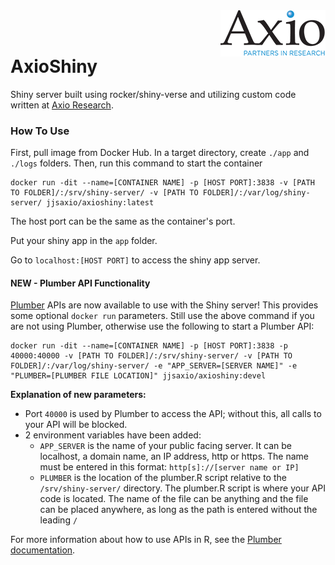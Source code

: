 <img align="right" src="https://raw.githubusercontent.com/jjsayleraxio/AxioShiny/master/images/axio-logo.png">
<br><br>

# AxioShiny 

Shiny server built using rocker/shiny-verse and utilizing custom code written at [Axio Research](https://www.axioresearch.com/our-services/3-statistical-genetics-services/).

### How To Use

First, pull image from Docker Hub. In a target directory, create ```./app``` and ```./logs``` folders. Then, run this command to start the container

```
docker run -dit --name=[CONTAINER NAME] -p [HOST PORT]:3838 -v [PATH TO FOLDER]/:/srv/shiny-server/ -v [PATH TO FOLDER]/:/var/log/shiny-server/ jjsaxio/axioshiny:latest
```

The host port can be the same as the container's port.

Put your shiny app in the ```app``` folder.

Go to ```localhost:[HOST PORT]``` to access the shiny app server.

#### NEW - Plumber API Functionality

[Plumber](https://www.rplumber.io/) APIs are now available to use with the Shiny server! This provides some optional ```docker run``` parameters. Still use the above command if you are not using Plumber, otherwise use the following to start a Plumber API:

```
docker run -dit --name=[CONTAINER NAME] -p [HOST PORT]:3838 -p 40000:40000 -v [PATH TO FOLDER]/:/srv/shiny-server/ -v [PATH TO FOLDER]/:/var/log/shiny-server/ -e "APP_SERVER=[SERVER NAME]" -e "PLUMBER=[PLUMBER FILE LOCATION]" jjsaxio/axioshiny:devel
```

__Explanation of new parameters:__

* Port ```40000``` is used by Plumber to access the API; without this, all calls to your API will be blocked.
* 2 environment variables have been added:
  * ```APP_SERVER``` is the name of your public facing server. It can be localhost, a domain name, an IP address, http or https. The name must be entered in this format: ```http[s]://[server name or IP]```
  * ```PLUMBER``` is the location of the plumber.R script relative to the ```/srv/shiny-server/``` directory. The plumber.R script is where your API code is located. The name of the file can be anything and the file can be placed anywhere, as long as the path is entered without the leading ```/```

For more information about how to use APIs in R, see the [Plumber documentation](https://www.rplumber.io/docs/).
